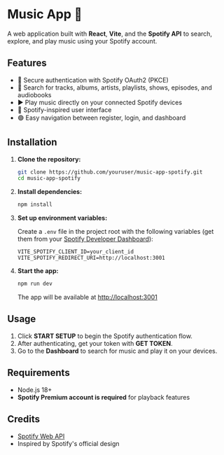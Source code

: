 # Music App 🎵

A web application built with **React**, **Vite**, and the **Spotify API** to search, explore, and play music using your Spotify account.

## Features

- 🔐 Secure authentication with Spotify OAuth2 (PKCE)
- 🔎 Search for tracks, albums, artists, playlists, shows, episodes, and audiobooks
- ▶️ Play music directly on your connected Spotify devices
- 💚 Spotify-inspired user interface
- 🟢 Easy navigation between register, login, and dashboard

## Installation

1. **Clone the repository:**
   ```bash
   git clone https://github.com/youruser/music-app-spotify.git
   cd music-app-spotify
   ```

2. **Install dependencies:**
   ```bash
   npm install
   ```

3. **Set up environment variables:**

   Create a `.env` file in the project root with the following variables (get them from your [Spotify Developer Dashboard](https://developer.spotify.com/dashboard/applications)):

   ```
   VITE_SPOTIFY_CLIENT_ID=your_client_id
   VITE_SPOTIFY_REDIRECT_URI=http://localhost:3001
   ```

4. **Start the app:**
   ```bash
   npm run dev
   ```

   The app will be available at [http://localhost:3001](http://localhost:3001)

## Usage

1. Click **START SETUP** to begin the Spotify authentication flow.
2. After authenticating, get your token with **GET TOKEN**.
3. Go to the **Dashboard** to search for music and play it on your devices.

## Requirements

- Node.js 18+
- **Spotify Premium account is required** for playback features

## Credits

- [Spotify Web API](https://developer.spotify.com/documentation/web-api)
- Inspired by Spotify's official design